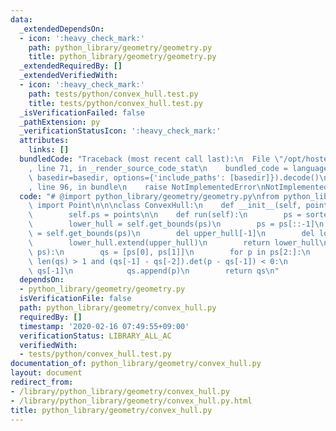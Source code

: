 ```yaml
---
data:
  _extendedDependsOn:
  - icon: ':heavy_check_mark:'
    path: python_library/geometry/geometry.py
    title: python_library/geometry/geometry.py
  _extendedRequiredBy: []
  _extendedVerifiedWith:
  - icon: ':heavy_check_mark:'
    path: tests/python/convex_hull.test.py
    title: tests/python/convex_hull.test.py
  _isVerificationFailed: false
  _pathExtension: py
  _verificationStatusIcon: ':heavy_check_mark:'
  attributes:
    links: []
  bundledCode: "Traceback (most recent call last):\n  File \"/opt/hostedtoolcache/Python/3.9.1/x64/lib/python3.9/site-packages/onlinejudge_verify/documentation/build.py\"\
    , line 71, in _render_source_code_stat\n    bundled_code = language.bundle(stat.path,\
    \ basedir=basedir, options={'include_paths': [basedir]}).decode()\n  File \"/opt/hostedtoolcache/Python/3.9.1/x64/lib/python3.9/site-packages/onlinejudge_verify/languages/python.py\"\
    , line 96, in bundle\n    raise NotImplementedError\nNotImplementedError\n"
  code: "# @import python_library/geometry/geometry.py\nfrom python_library.geometry.geometry\
    \ import Point\n\n\nclass ConvexHull:\n    def __init__(self, points) -> None:\n\
    \        self.ps = points\n\n    def run(self):\n        ps = sorted(self.ps)\n\
    \        lower_hull = self.get_bounds(ps)\n        ps = ps[::-1]\n        upper_hull\
    \ = self.get_bounds(ps)\n        del upper_hull[-1]\n        del lower_hull[-1]\n\
    \        lower_hull.extend(upper_hull)\n        return lower_hull\n\n    def get_bounds(self,\
    \ ps):\n        qs = [ps[0], ps[1]]\n        for p in ps[2:]:\n            while\
    \ len(qs) > 1 and (qs[-1] - qs[-2]).det(p - qs[-1]) < 0:\n                del\
    \ qs[-1]\n            qs.append(p)\n        return qs\n"
  dependsOn:
  - python_library/geometry/geometry.py
  isVerificationFile: false
  path: python_library/geometry/convex_hull.py
  requiredBy: []
  timestamp: '2020-02-16 07:49:55+09:00'
  verificationStatus: LIBRARY_ALL_AC
  verifiedWith:
  - tests/python/convex_hull.test.py
documentation_of: python_library/geometry/convex_hull.py
layout: document
redirect_from:
- /library/python_library/geometry/convex_hull.py
- /library/python_library/geometry/convex_hull.py.html
title: python_library/geometry/convex_hull.py
---
```

